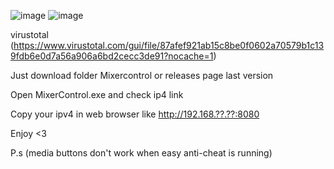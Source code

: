 ![image](https://github.com/user-attachments/assets/96a7dd1b-ceb4-444c-bb59-b3b6252c4397)
![image](https://github.com/user-attachments/assets/cbbd73b3-c46b-4965-ab4a-88157d47a419)


virustotal (https://www.virustotal.com/gui/file/87afef921ab15c8be0f0602a70579b1c139fdb6e0d7a56a906a6bd2cecc3de91?nocache=1)


Just download folder Mixercontrol or releases page last version

Open MixerControl.exe and check ip4 link

Copy your ipv4 in web browser like http://192.168.??.??:8080

Enjoy <3

P.s
(media buttons don't work when easy anti-cheat is running)

